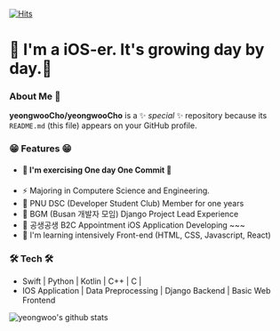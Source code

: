 
[![Hits](https://hits.seeyoufarm.com/api/count/incr/badge.svg?url=https%3A%2F%2Fgithub.com%2FyeongwooCho&count_bg=%23289CDD&title_bg=%23555555&icon=&icon_color=%232B2A2A&title=hits&edge_flat=false)](https://hits.seeyoufarm.com)


# 📱 I'm a iOS-er. It's growing day by day.📱


### About Me 👋 
**yeongwooCho/yeongwooCho** is a ✨ _special_ ✨ repository because its `README.md` (this file) appears on your GitHub profile.

### 😁 Features 😁
- #### 🌱 I'm exercising One day One Commit 🌱
- ⚡ Majoring in Computere Science and Engineering.
- 👯 PNU DSC (Developer Student Club) Member for one years
- 🔭 BGM (Busan 개발자 모임) Django Project Lead Experience
- 📱 공생공생 B2C Appointment iOS Application Developing ~~~
- 💪 I'm learning intensively Front-end (HTML, CSS, Javascript, React)


### 🛠 Tech 🛠
- Swift | Python | Kotlin | C++ | C |
- IOS Application | Data Preprocessing | Django Backend | Basic Web Frontend


![yeongwoo's github stats](https://github-readme-stats.vercel.app/api?username=yeongwooCho&show_icons=true)
